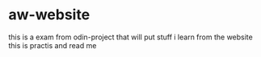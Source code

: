 # aw-website
this is a exam from odin-project that will put stuff i learn from the website
this is practis and read me 


